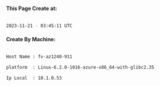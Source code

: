 
   
#### This Page Create at:

```bash

2023-11-21 - 03:45:11 UTC

```

#### Create By Machine:

```bash

Host Name : fv-az1240-911

platform  : Linux-6.2.0-1016-azure-x86_64-with-glibc2.35

Ip Local  : 10.1.0.53

```


